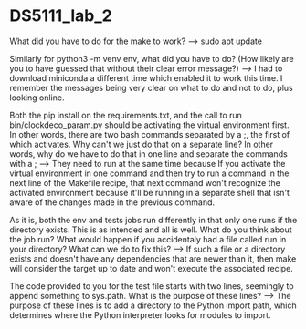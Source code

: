 # DS5111_lab_2
What did you have to do for the make to work? --> sudo apt update 

Similarly for python3 -m venv env, what did you have to do? (How likely are you to have guessed that without their clear error message?) --> I had to download miniconda a different time which enabled it to work this time. I remember the messages being very clear on what to do and not to do, plus looking online.

Both the pip install on the requirements.txt, and the call to run bin/clockdeco_param.py should be activating the virtual environment first. In other words, there are two bash commands separated by a ;, the first of which activates. Why can't we just do that on a separate line? In other words, why do we have to do that in one line and separate the commands with a ; --> They need to run at the same time because 
If you activate the virtual environment in one command and then try to run a command in the next line of the Makefile recipe, that next command won't recognize the activated environment because it'll be running in a separate shell that isn't aware of the changes made in the previous command.

As it is, both the env and tests jobs run differently in that only one runs if the directory exists. This is as intended and all is well. What do you think about the job run? What would happen if you accidentaly had a file called run in your directory? What can we do to fix this? --> If such a file  or a directory exists and doesn't have any dependencies that are newer than it, then make will consider the target up to date and won't execute the associated recipe.

The code provided to you for the test file starts with two lines, seemingly to append something to sys.path. What is the purpose of these lines? --> The purpose of these lines is to add a directory to the Python import path, which determines where the Python interpreter looks for modules to import.
